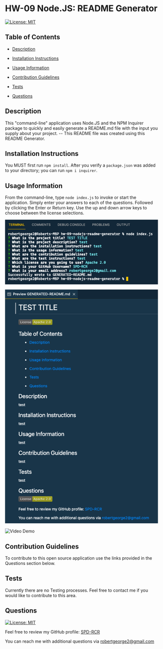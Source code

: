 # HW-09 Node.JS: README Generator

[![License: MIT](https://img.shields.io/badge/License-MIT-yellow.svg)](https://opensource.org/licenses/MIT)

## Table of Contents

- [Description](#Description)

- [Installation Instructions](#Installation-Instructions)

- [Usage Information](#Usage-Information)

- [Contribution Guidelines](#Contribution-Guidelines)

- [Tests](#Tests)

- [Questions](#Questions)

## Description

This "command-line" application uses Node.JS and the NPM Inquirer package to quickly and easily generate a README.md file with the input you supply about your project. -- This README file was created using this README Generator.

## Installation Instructions

You MUST first run `npm install`. After you verify a `package.json` was added to your directory; you can run `npm i inquirer`.

## Usage Information

From the command-line, type `node index.js` to invoke or start the application. Simply enter your answers to each of the questions. Followed by clicking the Enter or Return key. Use the up and down arrow keys to choose between the license selections.

![Terminal screencap](./assets/images/README-generator-terminal-screencap.png)

![Preview of a Genereated README](./assets/images/Preview-GENERATED-README.png)

![Video Demo](https://drive.google.com/file/d/13j2YiIuJjbXACDhynkOzUAMYG3R1MQ0_/view)

## Contribution Guidelines

To contribute to this open source application use the links provided in the Questions section below.

## Tests

Currently there are no Testing processes. Feel free to contact me if you would like to contribute to this area.

## Questions

[![License: MIT](https://img.shields.io/badge/License-MIT-yellow.svg)](https://opensource.org/licenses/MIT)

Feel free to review my GitHub profile: [SPD-RCR](https://github.com/SPD-RCR/)

You can reach me with additional questions via [robertgeorge2@gmail.com](mailto:robertgeorge2@gmail.com)
